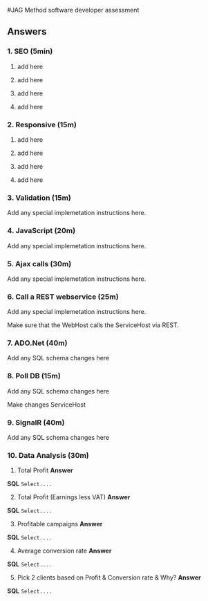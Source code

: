 #JAG Method software developer assessment
## Answers

### 1. SEO (5min)

1) add here

2) add here

3) add here

4) add here

### 2. Responsive (15m)

1) add here

2) add here

3) add here

4) add here


### 3. Validation (15m)
Add any special implemetation instructions here.

### 4. JavaScript (20m)
Add any special implemetation instructions here.

### 5. Ajax calls (30m)
Add any special implemetation instructions here.

### 6. Call a REST webservice (25m)
Add any special implemetation instructions here.

Make sure that the WebHost calls the ServiceHost via REST.

### 7. ADO.Net (40m)
Add any SQL schema changes here

### 8. Poll DB (15m)
Add any SQL schema changes here

Make changes ServiceHost

### 9. SignalR (40m)
Add any SQL schema changes here

### 10. Data Analysis (30m)

1) Total Profit
**Answer**

**SQL**
`Select....`

2) Total Profit (Earnings less VAT)
**Answer**

**SQL**
`Select....`

3) Profitable campaigns
**Answer**

**SQL**
`Select....`

4) Average conversion rate
**Answer**

**SQL**
`Select....`

5) Pick 2 clients based on Profit & Conversion rate & Why?
**Answer**

**SQL**
`Select....`
